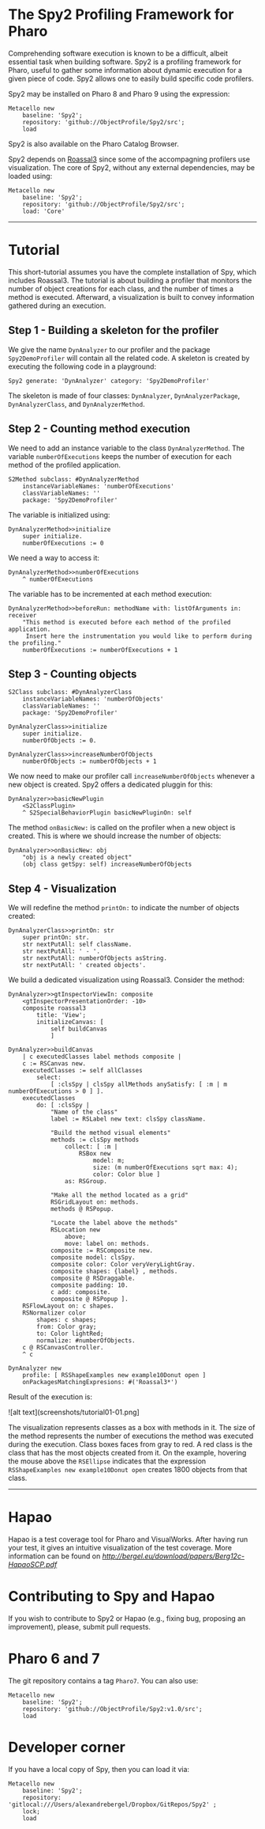 # The Spy2 Profiling Framework for Pharo

Comprehending software execution is known to be a difficult, albeit essential task when building software. Spy2 is a profiling framework for Pharo, useful to gather some information about dynamic execution for a given piece of code. Spy2 allows one to easily build specific code profilers.

Spy2 may be installed on Pharo 8 and Pharo 9 using the expression:

```Smalltalk
Metacello new 
	baseline: 'Spy2'; 
	repository: 'github://ObjectProfile/Spy2/src'; 
	load
```  

Spy2 is also available on the Pharo Catalog Browser.

Spy2 depends on [Roassal3](https://github.com/ObjectProfile/Roassal3/) since some of the accompagning profilers use visualization. The core of Spy2, without any external dependencies, may be loaded using:

```Smalltalk
Metacello new 
	baseline: 'Spy2'; 
	repository: 'github://ObjectProfile/Spy2/src'; 
	load: 'Core'
```

----
# Tutorial

This short-tutorial assumes you have the complete installation of Spy, which includes Roassal3. The tutorial is about building a profiler that monitors the number of object creations for each class, and the number of times a method is executed. Afterward, a visualization is built to convey information gathered during an execution.

## Step 1 - Building a skeleton for the profiler
We give the name `DynAnalyzer` to our profiler and the package `Spy2DemoProfiler` will contain all the related code. A skeleton is created by executing the following code in a playground:

```Smalltalk
Spy2 generate: 'DynAnalyzer' category: 'Spy2DemoProfiler'
```

The skeleton is made of four classes: `DynAnalyzer`, `DynAnalyzerPackage`, `DynAnalyzerClass`, and `DynAnalyzerMethod`.

## Step 2 - Counting method execution

We need to add an instance variable to the class `DynAnalyzerMethod`. The variable `numberOfExecutions` keeps the number of execution for each method of the profiled application.

```Smalltalk
S2Method subclass: #DynAnalyzerMethod
	instanceVariableNames: 'numberOfExecutions'
	classVariableNames: ''
	package: 'Spy2DemoProfiler'
```

The variable is initialized using: 

```Smalltalk
DynAnalyzerMethod>>initialize
	super initialize.
	numberOfExecutions := 0
```

We need a way to access it:

```Smalltalk
DynAnalyzerMethod>>numberOfExecutions
	^ numberOfExecutions
```

The variable has to be incremented at each method execution:
```Smalltalk
DynAnalyzerMethod>>beforeRun: methodName with: listOfArguments in: receiver
	"This method is executed before each method of the profiled application.
	 Insert here the instrumentation you would like to perform during the profiling."
	numberOfExecutions := numberOfExecutions + 1
```

## Step 3 - Counting objects

```Smalltalk
S2Class subclass: #DynAnalyzerClass
	instanceVariableNames: 'numberOfObjects'
	classVariableNames: ''
	package: 'Spy2DemoProfiler'
```

```Smalltalk
DynAnalyzerClass>>initialize
	super initialize.
	numberOfObjects := 0.
```

```Smalltalk
DynAnalyzerClass>>increaseNumberOfObjects 
	numberOfObjects := numberOfObjects + 1
```

We now need to make our profiler call `increaseNumberOfObjects` whenever a new object is created. Spy2 offers a dedicated pluggin for this:

```Smalltalk
DynAnalyzer>>basicNewPlugin
	<S2ClassPlugin>
	^ S2SpecialBehaviorPlugin basicNewPluginOn: self
```

The method `onBasicNew:` is called on the profiler when a new object is created. This is where we should increase the number of objects:

```Smalltalk
DynAnalyzer>>onBasicNew: obj
	"obj is a newly created object"
	(obj class getSpy: self) increaseNumberOfObjects
```


## Step 4 - Visualization

We will redefine the method `printOn:` to indicate the number of objects created:

```Smalltalk
DynAnalyzerClass>>printOn: str
	super printOn: str.
	str nextPutAll: self className.
	str nextPutAll: ' - '.
	str nextPutAll: numberOfObjects asString. 
	str nextPutAll: ' created objects'.
```

We build a dedicated visualization using Roassal3. Consider the method: 

```Smalltalk
DynAnalyzer>>gtInspectorViewIn: composite
	<gtInspectorPresentationOrder: -10>
	composite roassal3
		title: 'View';
		initializeCanvas: [
			self buildCanvas
			]
```

```Smalltalk
DynAnalyzer>>buildCanvas
	| c executedClasses label methods composite |
	c := RSCanvas new.
	executedClasses := self allClasses
		select:
			[ :clsSpy | clsSpy allMethods anySatisfy: [ :m | m numberOfExecutions > 0 ] ].
	executedClasses
		do: [ :clsSpy | 
			"Name of the class"
			label := RSLabel new text: clsSpy className.

			"Build the method visual elements"
			methods := clsSpy methods
				collect: [ :m | 
					RSBox new
						model: m;
						size: (m numberOfExecutions sqrt max: 4);
						color: Color blue ]
				as: RSGroup.

			"Make all the method located as a grid"
			RSGridLayout on: methods.
			methods @ RSPopup.

			"Locate the label above the methods"
			RSLocation new
				above;
				move: label on: methods.
			composite := RSComposite new.
			composite model: clsSpy.
			composite color: Color veryVeryLightGray.
			composite shapes: {label} , methods.
			composite @ RSDraggable.
			composite padding: 10.
			c add: composite.
			composite @ RSPopup ].
	RSFlowLayout on: c shapes.
	RSNormalizer color
		shapes: c shapes;
		from: Color gray;
		to: Color lightRed;
		normalize: #numberOfObjects.
	c @ RSCanvasController.
	^ c
```

```Smalltalk
DynAnalyzer new
	profile: [ RSShapeExamples new example10Donut open ] 
	onPackagesMatchingExpresions: #('Roassal3*')
```

Result of the execution is:

![alt text](screenshots/tutorial01-01.png]
	
The visualization represents classes as a box with methods in it. The size of the method represents the number of executions the method was executed during the execution. Class boxes faces from gray to red. A red class is the class that has the most objects created from it. On the example, hovering the mouse above the `RSEllipse` indicates that the expression `RSShapeExamples new example10Donut open` creates 1800 objects from that class.


----



# Hapao 
Hapao is a test coverage tool for Pharo and VisualWorks. After having run your test, it gives an intuitive visualization of the test coverage.
More information can be found on *http://bergel.eu/download/papers/Berg12c-HapaoSCP.pdf*


# Contributing to Spy and Hapao
If you wish to contribute to Spy2 or Hapao (e.g., fixing bug, proposing an improvement), please, submit pull requests.

# Pharo 6 and 7

The git repository contains a tag `Pharo7`. You can also use:

```Smalltalk
Metacello new 
	baseline: 'Spy2'; 
	repository: 'github://ObjectProfile/Spy2:v1.0/src'; 
	load
```

# Developer corner

If you have a local copy of Spy, then you can load it via:
```Smalltalk
Metacello new 
	baseline: 'Spy2'; 
	repository: 'gitlocal:///Users/alexandrebergel/Dropbox/GitRepos/Spy2' ;
	lock;
	load
``` 
